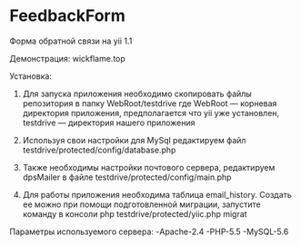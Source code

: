 ﻿# FeedbackForm
Форма обратной связи на yii 1.1


Демонстрация: 
wickflame.top

Установка:

1) Для запуска приложения необходимо скопировать файлы репозитория в папку WebRoot/testdrive
где WebRoot — корневая директория приложения, предполагается что yii уже установлен,
testdrive — директория нашего приложения

2) Используя свои настройки для MySql редактируем файл testdrive/protected/config/database.php 

3) Также необходимы настройки почтового сервера, редактируем dpsMailer в файле testdrive/protected/config/main.php

4) Для работы приложения необходима таблица email_history.
Создать ее можно при помощи подготовленной миграции,
запустите команду в консоли php testdrive/protected/yiic.php migrat

Параметры используемого сервера:
 -Apache-2.4
 -PHP-5.5
 -MySQL-5.6
